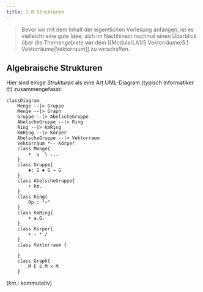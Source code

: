 ```yaml
---
title: 1.0 Strukturen
---
```


> Bevor wir mit dem Inhalt der eigentlichen Vorlesung anfangen, ist es vielleicht eine gute Idee, sich im Nachhinein nochmal einen Überblick über die Themengebiete **vor** dem [[Module/LA1/5 Vektorräume/5.1 Vektorräume|Vektorraum]] zu verschaffen.

## Algebraische Strukturen

Hier sind einige *Strukturen* als eine Art UML-Diagram (typisch Informatiker 🤓) zusammengefasst:

```mermaid
classDiagram
    Menge --|> Gruppe
    Menge --|> Graph
    Gruppe --|> AbelscheGruppe
    AbelscheGruppe --|> Ring
    Ring --|> KmRing
    KmRing --|> Körper
    AbelscheGruppe --|> Vektorraum
    Vektorraum *-- Körper
    class Menge{
        ×  ∪  \ ...
    }
    class Gruppe{
        ✱: G ✱ G → G
    }
    class AbelscheGruppe{
        + km.
    }
    class Ring{
        Op.: "∘"
    }
    class KmRing{
        + a.G.
    }
    class Körper{
        + - * /
    }
    class Vektorraum {

    }
    class Graph{
        M E ⊆ M × M
    }
```
(*km.*: kommutativ)